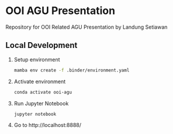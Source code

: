 # OOI AGU Presentation

Repository for OOI Related AGU Presentation by Landung Setiawan

## Local Development

1. Setup environment

    ```bash
    mamba env create -f .binder/environment.yaml
    ```

2. Activate environment

    ```bash
    conda activate ooi-agu
    ```

3. Run Jupyter Notebook

    ```bash
    jupyter notebook
    ```

4. Go to http://localhost:8888/
